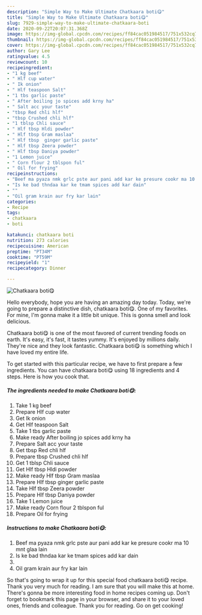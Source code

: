 ```yaml
---
description: "Simple Way to Make Ultimate Chatkaara boti😋"
title: "Simple Way to Make Ultimate Chatkaara boti😋"
slug: 7929-simple-way-to-make-ultimate-chatkaara-boti
date: 2020-09-22T20:07:31.368Z
image: https://img-global.cpcdn.com/recipes/ff84cac051984517/751x532cq70/chatkaara-boti😋-recipe-main-photo.jpg
thumbnail: https://img-global.cpcdn.com/recipes/ff84cac051984517/751x532cq70/chatkaara-boti😋-recipe-main-photo.jpg
cover: https://img-global.cpcdn.com/recipes/ff84cac051984517/751x532cq70/chatkaara-boti😋-recipe-main-photo.jpg
author: Gary Lee
ratingvalue: 4.5
reviewcount: 10
recipeingredient:
- "1 kg beef"
- " Hlf cup water"
- " Ik onion"
- " Hlf teaspoon Salt"
- "1 tbs garlic paste"
- " After boiling jo spices add krny ha"
- " Salt acc your taste"
- "tbsp Red chli hlf"
- "tbsp Crushed chli hlf"
- "1 tblsp Chli sauce"
- " Hlf tbsp Hldi powder"
- " Hlf tbsp Gram maslaa"
- " Hlf tbsp  ginger garlic paste"
- " Hlf tbsp Zeera powder"
- " Hlf tbsp Daniya powder"
- "1 Lemon juice"
- " Corn flour 2 tblspon ful"
- " Oil for frying"
recipeinstructions:
- "Beef ma pyaza nmk grlc pste aur pani add kar ke presure cookr ma 10 mnt glaa lain"
- "Is ke bad thndaa kar ke tmam spices add kar dain"
- ""
- "Oil gram krain aur fry kar lain"
categories:
- Recipe
tags:
- chatkaara
- boti

katakunci: chatkaara boti 
nutrition: 273 calories
recipecuisine: American
preptime: "PT34M"
cooktime: "PT59M"
recipeyield: "1"
recipecategory: Dinner

---
```



![Chatkaara boti😋](https://img-global.cpcdn.com/recipes/ff84cac051984517/751x532cq70/chatkaara-boti😋-recipe-main-photo.jpg)

Hello everybody, hope you are having an amazing day today. Today, we're going to prepare a distinctive dish, chatkaara boti😋. One of my favorites. For mine, I'm gonna make it a little bit unique. This is gonna smell and look delicious.

Chatkaara boti😋 is one of the most favored of current trending foods on earth. It's easy, it's fast, it tastes yummy. It's enjoyed by millions daily. They're nice and they look fantastic. Chatkaara boti😋 is something which I have loved my entire life.




To get started with this particular recipe, we have to first prepare a few ingredients. You can have chatkaara boti😋 using 18 ingredients and 4 steps. Here is how you cook that.

<!--inarticleads1-->

##### The ingredients needed to make Chatkaara boti😋:

1. Take 1 kg beef
1. Prepare  Hlf cup water
1. Get  Ik onion
1. Get  Hlf teaspoon Salt
1. Take 1 tbs garlic paste
1. Make ready  After boiling jo spices add krny ha
1. Prepare  Salt acc your taste
1. Get tbsp Red chli hlf
1. Prepare tbsp Crushed chli hlf
1. Get 1 tblsp Chli sauce
1. Get  Hlf tbsp Hldi powder
1. Make ready  Hlf tbsp Gram maslaa
1. Prepare  Hlf tbsp  ginger garlic paste
1. Take  Hlf tbsp Zeera powder
1. Prepare  Hlf tbsp Daniya powder
1. Take 1 Lemon juice
1. Make ready  Corn flour 2 tblspon ful
1. Prepare  Oil for frying




<!--inarticleads2-->

##### Instructions to make Chatkaara boti😋:

1. Beef ma pyaza nmk grlc pste aur pani add kar ke presure cookr ma 10 mnt glaa lain
1. Is ke bad thndaa kar ke tmam spices add kar dain
1. 
1. Oil gram krain aur fry kar lain




So that's going to wrap it up for this special food chatkaara boti😋 recipe. Thank you very much for reading. I am sure that you will make this at home. There's gonna be more interesting food in home recipes coming up. Don't forget to bookmark this page in your browser, and share it to your loved ones, friends and colleague. Thank you for reading. Go on get cooking!
